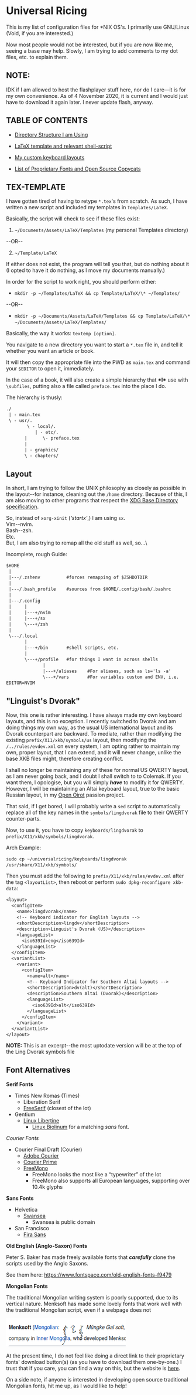 Universal Ricing
================

This is my list of configuration files for \*NIX OS's.  I primarily use
GNU/Linux (Void, if you are interested.)

Now most people would not be interested, but if you are now like me, seeing a
base may help.  Slowly, I am trying to add comments to my dot files, etc. to
explain them.

## NOTE:

IDK if I am allowed to host the flashplayer stuff here, nor do I care—it is for
my own convenience.  As of 4 November 2020, it is current and I would just have
to download it again later.  I never update flash, anyway.


TABLE OF CONTENTS
-----------------

+ [Directory Structure I am Using](#layout)

+ [LaTeX template and relevant shell-script](#tex_template)

+ [My custom keyboard layouts](#"linguist's_dvorak")

+ [List of Proprietary Fonts and Open Source Copycats](#font_alternatives)


## TEX-TEMPLATE

I have gotten tired of having to retype `*.tex`'s from scratch.  As such, I have
written a new script and included my templates in `Templates/LaTeX`.

Basically, the script will check to see if these files exist:

1. `~/Documents/Assets/LaTeX/Templates`
   (my personal Templates directory)

--OR--

2. `~/Template/LaTeX`

If either does not exist, the program will tell you that, but do nothing about
it (I opted to have it do nothing, as I move my documents manually.)

In order for the script to work right, you should perform either:

* `mkdir -p ~/Templates/LaTeX && cp Template/LaTeX/\* ~/Templates/`

--OR--

* `mkdir -p ~/Documents/Assets/LaTeX/Templates && cp Template/LaTeX/\* ~/Documents/Assets/LaTeX/Templates/`

Basically, the way it works: `textemp [option]`.

You navigate to a new directory you want to start a `*.tex` file in, and tell it
whether you want an article or book.

It will then copy the appropriate file into the PWD as `main.tex` and command
your `$EDITOR` to open it, immediately.

In the case of a book, it will also create a simple hierarchy that **\*I\*** use
with `\subfiles`, putting also a file called `preface.tex` into the place I do.

The hierarchy is thusly:

    ./
     | - main.tex
     \ - usr/.
            \ - local/.
	           | - etc/.
		   |      \- preface.tex
		   |
		   | - graphics/
		   \ - chapters/


## Layout

In short, I am trying to follow the UNIX philosophy as closely as possible in
the layout--for instance, cleaning out the `/home` directory.  Because of this,
I am also moving to other programs that respect the
[XDG Base Directory specification](https://specifications.freedesktop.org/basedir-spec/basedir-spec-latest.html).

So, instead of `xorg-xinit` (*'startx'*,) I am using `sx`.\
Vim--nvim.\
Bash--zsh.\
Etc.\
But, I am also trying to remap all the old stuff as well, so...\

Incomplete, rough Guide:

    $HOME
     |
     |---/.zshenv          #forces remapping of $ZSHDOTDIR
     |
     |---/.bash_profile    #sources from $HOME/.config/bash/.bashrc
     |
     |---/.config
     |     |
     |     |---+/nvim
     |     |---+/sx
     |     \---+/zsh
     |
     \---/.local
           |
           |---+/bin       #shell scripts, etc.
           |
           \---+/profile   #for things I want in across shells
                  |
                  |---+/aliases    #For aliases, such as ls='ls -a'
                  \---+/vars       #For variables custom and ENV, i.e. EDITOR=NVIM


## "Linguist's Dvorak"


Now, this one is rather interesting.  I have always made my own keyboard
layouts, and this is no exception.  I recently switched to Dvorak and am doing
things my own way, as the usual US international layout and its Dvorak
counterpart are backward.  To mediate, rather than modifying the existing
`prefix/X11/xkb/symbols/us` layout, then modifying the `/../rules/evdev.xml` on
every system, I am opting rather to maintain my own, proper layout, that I can
extend, and it will never change, unlike the base XKB files might, therefore
creating conflict.

I shall no longer be maintaining any of these for normal US QWERTY layout, as I
am never going back, and I doubt I shall switch to to Colemak.  If you want
them, I opologise, but you will simply ***have*** to modify it for QWERTY.
However, I will be maintaining an Altai keyboard layout, true to the basic
Russian layout, in my
[Open Oirot](https://gitlab.com/Matthew-Tate-Scarbrough/openoirotproject/)
passion project.

That said, if I get bored, I will probably write a `sed` script to automatically
replace all of the key names in the `symbols/lingdvorak` file to their QWERTY
counter-parts.

Now, to use it, you have to copy `keyboards/lingdvorak` to
`prefix/X11/xkb/symbols/lingdvorak`.

Arch Example:

    sudo cp ~/universalricing/keyboards/lingdvorak /usr/share/X11/xkb/symbols/

Then you must add the following to `prefix/X11/xkb/rules/evdev.xml` after the
tag `<layoutList>`, then reboot or perform `sudo dpkg-reconfigure xkb-data`:

    <layout>
      <configItem>
        <name>lingdvorak</name>
        <!-- Keyboard indicator for English layouts -->
        <shortDescription>lingdv</shortDescription>
        <description>Linguist's Dvorak (US)</description>
        <languageList>
          <iso639Id>eng</iso639Id>
        </languageList>
      </configItem>
      <variantList>
        <variant>
          <configItem>
            <name>alt</name>
            <!-- Keyboard Indicator for Southern Altai layouts -->
            <shortDescription>dv(alt)</shortDescription>
            <description>Southern Altai (Dvorak)</description>
            <languageList>
              <iso639Id>alt</iso639Id>
            </languageList>
          </configItem>
        </variant>
      </variantList>
    </layout>

**NOTE:** This is an excerpt--the most uptodate version will be at the top of
the Ling Dvorak symbols file


## Font Alternatives

**Serif Fonts**

+ Times New Romas (Times)
  - Liberation Serif
  - [FreeSerif](https://www.fontsquirrel.com/fonts/gnu-free-font)
    (closest of the lot)
+ Gentium
  - [Linux Libertine](https://www.fontsquirrel.com/fonts/Linux-Libertine)
    * [Linux Biolinum](https://www.fontsquirrel.com/fonts/linux-biolinum)
      for a matching *sans* font.

*Courier Fonts*

+ Courier Final Draft (Courier)
  - [Adobe Courier](https://fonts.adobe.com/fonts/courier)
  - [Courier Prime](https://quoteunquoteapps.com/courierprime/)
  - [FreeMono](https://www.fontsquirrel.com/fonts/gnu-free-font)
    * FreeMono looks the most like a “typewriter” of the lot
    * FreeMono also supports all European languages,
      supporting over 10.4k glyphs


**Sans Fonts**

+ Helvetica
  - [Swansea](https://www.fontspace.com/swansea-font-f5873)
    * Swansea is public domain
+ San Francisco
  - [Fira Sans](https://www.fontsquirrel.com/fonts/list/foundry/mozilla)


**Old English (Anglo-Saxon) Fonts**

Peter S. Baker has made freely available fonts that _**carefully**_ clone the
scripts used by the Anglo Saxons.

See them here: <https://www.fontspace.com/old-english-fonts-f9479>


**Mongolian Fonts**

The traditional Mongolian writing system is poorly supported, due to its
vertical nature.  Menksoft has made some lovely fonts that work well with the
traditional Mongolian script, even if a webpage does not

!["Wikipedia"](mongolian_example.png)

At the present time, I do not feel like doing a direct link to their proprietary
fonts' download button(s) (as you have to download them one-by-one.)  I trust
that if you care, you can find a way on this, but the website is
[here](www.menksoft.com).

On a side note, if anyone is interested in developing open source traditional
Mongolian fonts, hit me up, as I would like to help!
